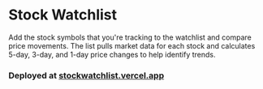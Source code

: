# Stock Watchlist
Add the stock symbols that you're tracking to the watchlist and compare price movements. The list pulls market data for each stock and calculates 5-day, 3-day, and 1-day price changes to help identify trends.

### Deployed at [stockwatchlist.vercel.app](stockwatchlist.vercel.app)
